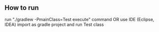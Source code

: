## How to run 
run "./gradlew -PmainClass=Test execute" command
OR use IDE (Eclipse, IDEA) import as gradle project and run Test class
